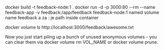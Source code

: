 docker build -t feedback-node:1 .
docker run -d -p 3000:80 --rm --name feedback-app -v feedback:/app/feedback  feedback-node:1
named volume name feedback a za : je path inside container

docker volume ls
http://localhost:3000/feedback/awesome.txt


Now you just start piling up a bunch of unused anonymous volumes - you can clear them via docker volume rm VOL_NAME or docker volume prune.